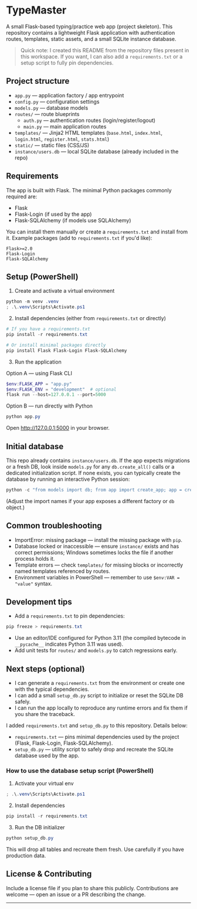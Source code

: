 # TypeMaster

A small Flask-based typing/practice web app (project skeleton). This repository contains a lightweight Flask application with authentication routes, templates, static assets, and a small SQLite instance database.

> Quick note: I created this README from the repository files present in this workspace. If you want, I can also add a `requirements.txt` or a setup script to fully pin dependencies.

## Project structure

- `app.py` — application factory / app entrypoint
- `config.py` — configuration settings
- `models.py` — database models
- `routes/` — route blueprints
  - `auth.py` — authentication routes (login/register/logout)
  - `main.py` — main application routes
- `templates/` — Jinja2 HTML templates (`base.html`, `index.html`, `login.html`, `register.html`, `stats.html`)
- `static/` — static files (CSS/JS)
- `instance/users.db` — local SQLite database (already included in the repo)

## Requirements

The app is built with Flask. The minimal Python packages commonly required are:

- Flask
- Flask-Login (if used by the app)
- Flask-SQLAlchemy (if models use SQLAlchemy)

You can install them manually or create a `requirements.txt` and install from it. Example packages (add to `requirements.txt` if you'd like):

```
Flask>=2.0
Flask-Login
Flask-SQLAlchemy
```

## Setup (PowerShell)

1. Create and activate a virtual environment

```powershell
python -m venv .venv
; .\.venv\Scripts\Activate.ps1
```

2. Install dependencies (either from `requirements.txt` or directly)

```powershell
# If you have a requirements.txt
pip install -r requirements.txt

# Or install minimal packages directly
pip install Flask Flask-Login Flask-SQLAlchemy
```

3. Run the application

Option A — using Flask CLI

```powershell
$env:FLASK_APP = "app.py"
$env:FLASK_ENV = "development"  # optional
flask run --host=127.0.0.1 --port=5000
```

Option B — run directly with Python

```powershell
python app.py
```

Open http://127.0.0.1:5000 in your browser.

## Initial database

This repo already contains `instance/users.db`. If the app expects migrations or a fresh DB, look inside `models.py` for any `db.create_all()` calls or a dedicated initialization script. If none exists, you can typically create the database by running an interactive Python session:

```powershell
python -c "from models import db; from app import create_app; app = create_app(); app.app_context().push(); db.create_all()"
```

(Adjust the import names if your app exposes a different factory or `db` object.)

## Common troubleshooting

- ImportError: missing package — install the missing package with `pip`.
- Database locked or inaccessible — ensure `instance/` exists and has correct permissions; Windows sometimes locks the file if another process holds it.
- Template errors — check `templates/` for missing blocks or incorrectly named templates referenced by routes.
- Environment variables in PowerShell — remember to use `$env:VAR = "value"` syntax.

## Development tips

- Add a `requirements.txt` to pin dependencies:

```powershell
pip freeze > requirements.txt
```

- Use an editor/IDE configured for Python 3.11 (the compiled bytecode in `__pycache__` indicates Python 3.11 was used).
- Add unit tests for `routes/` and `models.py` to catch regressions early.

## Next steps (optional)

- I can generate a `requirements.txt` from the environment or create one with the typical dependencies.
- I can add a small `setup_db.py` script to initialize or reset the SQLite DB safely.
- I can run the app locally to reproduce any runtime errors and fix them if you share the traceback.
 
I added `requirements.txt` and `setup_db.py` to this repository. Details below:

- `requirements.txt` — pins minimal dependencies used by the project (Flask, Flask-Login, Flask-SQLAlchemy).
- `setup_db.py` — utility script to safely drop and recreate the SQLite database used by the app.

### How to use the database setup script (PowerShell)

1. Activate your virtual env

```powershell
; .\.venv\Scripts\Activate.ps1
```

2. Install dependencies

```powershell
pip install -r requirements.txt
```

3. Run the DB initializer

```powershell
python setup_db.py
```

This will drop all tables and recreate them fresh. Use carefully if you have production data.

## License & Contributing

Include a license file if you plan to share this publicly. Contributions are welcome — open an issue or a PR describing the change.

---

